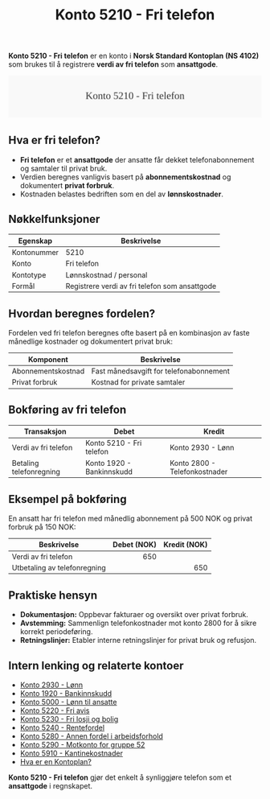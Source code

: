 ﻿---
title: "Konto 5210 - Fri telefon"
seoTitle: "5210-fri-telefon"
description: '**Konto 5210 - Fri telefon** er en konto i **Norsk Standard Kontoplan (NS 4102)** som brukes til å registrere **verdi av fri telefon** som **ansattgode**.'
---

**Konto 5210 - Fri telefon** er en konto i **Norsk Standard Kontoplan (NS 4102)** som brukes til å registrere **verdi av fri telefon** som **ansattgode**.

![Illustrasjon av konto 5210 Fri telefon](5210-fri-telefon-image.svg)

## Hva er fri telefon?

* **Fri telefon** er et **ansattgode** der ansatte får dekket telefonabonnement og samtaler til privat bruk.
* Verdien beregnes vanligvis basert på **abonnementskostnad** og dokumentert **privat forbruk**.
* Kostnaden belastes bedriften som en del av **lønnskostnader**.

## Nøkkelfunksjoner

| Egenskap      | Beskrivelse                                              |
|---------------|----------------------------------------------------------|
| Kontonummer   | 5210                                                     |
| Konto         | Fri telefon                                              |
| Kontotype     | Lønnskostnad / personal                                  |
| Formål        | Registrere verdi av fri telefon som ansattgode          |

## Hvordan beregnes fordelen?

Fordelen ved fri telefon beregnes ofte basert på en kombinasjon av faste månedlige kostnader og dokumentert privat bruk:

| Komponent            | Beskrivelse                             |
|----------------------|-----------------------------------------|
| Abonnementskostnad   | Fast månedsavgift for telefonabonnement |
| Privat forbruk       | Kostnad for private samtaler            |

## Bokføring av fri telefon

| Transaksjon                     | Debet                        | Kredit                        |
|---------------------------------|------------------------------|-------------------------------|
| Verdi av fri telefon            | Konto 5210 - Fri telefon     | Konto 2930 - Lønn             |
| Betaling telefonregning         | Konto 1920 - Bankinnskudd    | Konto 2800 - Telefonkostnader |

## Eksempel på bokføring

En ansatt har fri telefon med månedlig abonnement på 500 NOK og privat forbruk på 150 NOK:

| Beskrivelse                 | Debet (NOK) | Kredit (NOK) |
|-----------------------------|------------:|-------------:|
| Verdi av fri telefon        |         650 |              |
| Utbetaling av telefonregning|             |           650 |

## Praktiske hensyn

* **Dokumentasjon:** Oppbevar fakturaer og oversikt over privat forbruk.
* **Avstemming:** Sammenlign telefonkostnader mot konto 2800 for å sikre korrekt
  periodeføring.
* **Retningslinjer:** Etabler interne retningslinjer for privat bruk og refusjon.

## Intern lenking og relaterte kontoer

* [Konto 2930 - Lønn](/blogs/kontoplan/2930-lonn "Konto 2930 - Lønn")
* [Konto 1920 - Bankinnskudd](/blogs/kontoplan/1920-bankinnskudd "Konto 1920 - Bankinnskudd")
* [Konto 5000 - Lønn til ansatte](/blogs/kontoplan/5000-lonn-til-ansatte "Konto 5000 - Lønn til ansatte")
* [Konto 5220 - Fri avis](/blogs/kontoplan/5220-fri-avis "Konto 5220 - Fri avis: Regnskapsføring av fri avis som ansattgode i Norsk kontoplan")
* [Konto 5230 - Fri losji og bolig](/blogs/kontoplan/5230-fri-losji-og-bolig "Konto 5230 - Fri losji og bolig: Regnskapsføring av fri losji og bolig som ansattgode i Norsk kontoplan")
* [Konto 5240 - Rentefordel](/blogs/kontoplan/5240-rentefordel "Konto 5240 - Rentefordel: Regnskapsføring av rentefordel som ansattgode i Norsk kontoplan")
* [Konto 5280 - Annen fordel i arbeidsforhold](/blogs/kontoplan/5280-annen-fordel-i-arbeidsforhold "Konto 5280 - Annen fordel i arbeidsforhold: Regnskapsføring av øvrige ansattfordeler i Norsk kontoplan")
* [Konto 5290 - Motkonto for gruppe 52](/blogs/kontoplan/5290-motkonto-for-gruppe-52 "Konto 5290 - Motkonto for gruppe 52: Regnskapsføring av motkonto for gruppe 52 ansattgoder i Norsk kontoplan")
* [Konto 5910 - Kantinekostnader](/blogs/kontoplan/5910-kantinekostnader "Konto 5910 - Kantinekostnader")
* [Hva er en Kontoplan?](/blogs/regnskap/hva-er-kontoplan "Hva er en Kontoplan? Komplett Guide til Kontoplaner i Norsk Regnskap")

**Konto 5210 - Fri telefon** gjør det enkelt å synliggjøre telefon som et **ansattgode** i regnskapet.






